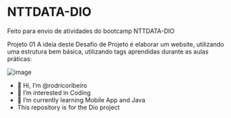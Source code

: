 # NTTDATA-DIO
Feito para envio de atividades do bootcamp NTTDATA-DIO

Projeto 01
A ideia deste Desafio de Projeto é elaborar um website, utilizando uma estrutura bem básica, utilizando tags aprendidas durante as aulas práticas:
 
![image](https://user-images.githubusercontent.com/110791450/197541189-58d8d848-8f53-414d-a374-85d291e9b695.png)
- 👋 Hi, I’m @rodricoribeiro
- 👀 I’m interested in Coding
- 🌱 I’m currently learning Mobile App and Java
- This repository is for the Dio project
